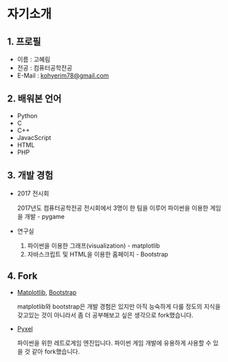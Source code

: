 # 자기소개
## 1. 프로필
* 이름 : 고혜림
* 전공 : 컴퓨터공학전공
* E-Mail : kohyerim78@gmail.com
## 2. 배워본 언어
* Python
* C
* C++
* JavacScript
* HTML
* PHP
## 3. 개발 경험
* 2017 전시회
    
    2017년도 컴퓨터공학전공 전시회에서 3명이 한 팀을 이루어 파이썬을 이용한 게임을 개발 - pygame
* 연구실
    
    1. 파이썬을 이용한 그래프(visualization) - matplotlib
    2. 자바스크립트 및 HTML을 이용한 홈페이지 - Bootstrap

## 4. Fork
* [Matplotlib](https://github.com/matplotlib/matplotlib), [Bootstrap](https://github.com/twbs/bootstrap)

    matplotlib와 bootstrap은 개발 경험은 있지만 아직 능숙하게 다룰 정도의 지식을 갖고있는 것이 아니라서 좀 더 공부해보고 싶은 생각으로 fork했습니다.
* [Pyxel](https://github.com/kitao/pyxel)

    파이썬을 위한 레트로게임 엔진입니다. 파이썬 게임 개발에 유용하게 사용할 수 있을 것 같아 fork했습니다.